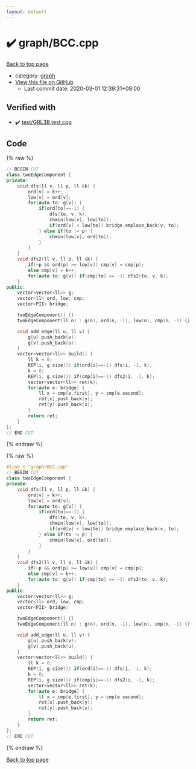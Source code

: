 ```yaml
---
layout: default
---
```


<!-- mathjax config similar to math.stackexchange -->
<script type="text/javascript" async
  src="https://cdnjs.cloudflare.com/ajax/libs/mathjax/2.7.5/MathJax.js?config=TeX-MML-AM_CHTML">
</script>
<script type="text/x-mathjax-config">
  MathJax.Hub.Config({
    TeX: { equationNumbers: { autoNumber: "AMS" }},
    tex2jax: {
      inlineMath: [ ['$','$'] ],
      processEscapes: true
    },
    "HTML-CSS": { matchFontHeight: false },
    displayAlign: "left",
    displayIndent: "2em"
  });
</script>

<script type="text/javascript" src="https://cdnjs.cloudflare.com/ajax/libs/jquery/3.4.1/jquery.min.js"></script>
<script src="https://cdn.jsdelivr.net/npm/jquery-balloon-js@1.1.2/jquery.balloon.min.js" integrity="sha256-ZEYs9VrgAeNuPvs15E39OsyOJaIkXEEt10fzxJ20+2I=" crossorigin="anonymous"></script>
<script type="text/javascript" src="../../assets/js/copy-button.js"></script>
<link rel="stylesheet" href="../../assets/css/copy-button.css" />


# :heavy_check_mark: graph/BCC.cpp

<a href="../../index.html">Back to top page</a>

* category: <a href="../../index.html#f8b0b924ebd7046dbfa85a856e4682c8">graph</a>
* <a href="{{ site.github.repository_url }}/blob/master/graph/BCC.cpp">View this file on GitHub</a>
    - Last commit date: 2020-03-01 12:39:31+09:00




## Verified with

* :heavy_check_mark: <a href="../../verify/test/GRL3B.test.cpp.html">test/GRL3B.test.cpp</a>


## Code

<a id="unbundled"></a>
{% raw %}
```cpp
// BEGIN CUT
class twoEdgeComponent {
private:
    void dfs(ll v, ll p, ll &k) {
        ord[v] = k++;
        low[v] = ord[v];
        for(auto to: g[v]) {
            if(ord[to]==-1) {
                dfs(to, v, k);
                chmin(low[v], low[to]);
                if(ord[v] < low[to]) bridge.emplace_back(v, to);
            } else if(to != p) {
                chmin(low[v], ord[to]);
            }
        }
    }
    void dfs2(ll v, ll p, ll &k) {
        if(~p && ord[p] >= low[v]) cmp[v] = cmp[p];
        else cmp[v] = k++;
        for(auto to: g[v]) if(cmp[to] == -1) dfs2(to, v, k);
    }
public:
    vector<vector<ll>> g;
    vector<ll> ord, low, cmp;
    vector<PII> bridge;

    twoEdgeComponent() {}
    twoEdgeComponent(ll n) : g(n), ord(n, -1), low(n), cmp(n, -1) {}

    void add_edge(ll u, ll v) {
        g[u].push_back(v);
        g[v].push_back(u);
    }
    vector<vector<ll>> build() {
        ll k = 0;
        REP(i, g.size()) if(ord[i]==-1) dfs(i, -1, k);
        k = 0;
        REP(i, g.size()) if(cmp[i]==-1) dfs2(i, -1, k);
        vector<vector<ll>> ret(k);
        for(auto e: bridge) {
            ll x = cmp[e.first], y = cmp[e.second];
            ret[x].push_back(y);
            ret[y].push_back(x);
        }
        return ret;
    }
};
// END CUT
```
{% endraw %}

<a id="bundled"></a>
{% raw %}
```cpp
#line 1 "graph/BCC.cpp"
// BEGIN CUT
class twoEdgeComponent {
private:
    void dfs(ll v, ll p, ll &k) {
        ord[v] = k++;
        low[v] = ord[v];
        for(auto to: g[v]) {
            if(ord[to]==-1) {
                dfs(to, v, k);
                chmin(low[v], low[to]);
                if(ord[v] < low[to]) bridge.emplace_back(v, to);
            } else if(to != p) {
                chmin(low[v], ord[to]);
            }
        }
    }
    void dfs2(ll v, ll p, ll &k) {
        if(~p && ord[p] >= low[v]) cmp[v] = cmp[p];
        else cmp[v] = k++;
        for(auto to: g[v]) if(cmp[to] == -1) dfs2(to, v, k);
    }
public:
    vector<vector<ll>> g;
    vector<ll> ord, low, cmp;
    vector<PII> bridge;

    twoEdgeComponent() {}
    twoEdgeComponent(ll n) : g(n), ord(n, -1), low(n), cmp(n, -1) {}

    void add_edge(ll u, ll v) {
        g[u].push_back(v);
        g[v].push_back(u);
    }
    vector<vector<ll>> build() {
        ll k = 0;
        REP(i, g.size()) if(ord[i]==-1) dfs(i, -1, k);
        k = 0;
        REP(i, g.size()) if(cmp[i]==-1) dfs2(i, -1, k);
        vector<vector<ll>> ret(k);
        for(auto e: bridge) {
            ll x = cmp[e.first], y = cmp[e.second];
            ret[x].push_back(y);
            ret[y].push_back(x);
        }
        return ret;
    }
};
// END CUT

```
{% endraw %}

<a href="../../index.html">Back to top page</a>

